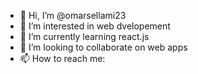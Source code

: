 - 👋 Hi, I’m @omarsellami23
- 👀 I’m interested in web dvelopement
- 🌱 I’m currently learning react.js
- 💞️ I’m looking to collaborate on web apps
- 📫 How to reach me:

<!---
omarsellami23/omarsellami23 is a ✨ special ✨ repository because its `README.md` (this file) appears on your GitHub profile.
You can click the Preview link to take a look at your changes.
--->
